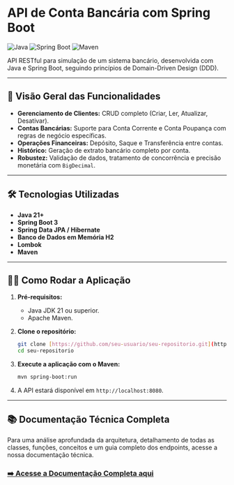 # API de Conta Bancária com Spring Boot

![Java](https://img.shields.io/badge/Java-21+-orange.svg) ![Spring Boot](https://img.shields.io/badge/Spring_Boot-3.x-green.svg) ![Maven](https://img.shields.io/badge/Maven-blue.svg)

API RESTful para simulação de um sistema bancário, desenvolvida com Java e Spring Boot, seguindo princípios de Domain-Driven Design (DDD).

---

## 🚀 Visão Geral das Funcionalidades

* **Gerenciamento de Clientes:** CRUD completo (Criar, Ler, Atualizar, Desativar).
* **Contas Bancárias:** Suporte para Conta Corrente e Conta Poupança com regras de negócio específicas.
* **Operações Financeiras:** Depósito, Saque e Transferência entre contas.
* **Histórico:** Geração de extrato bancário completo por conta.
* **Robustez:** Validação de dados, tratamento de concorrência e precisão monetária com `BigDecimal`.

---

## 🛠️ Tecnologias Utilizadas

* **Java 21+**
* **Spring Boot 3**
* **Spring Data JPA / Hibernate**
* **Banco de Dados em Memória H2**
* **Lombok**
* **Maven**

---

## 🏃‍♀️ Como Rodar a Aplicação

1.  **Pré-requisitos:**
    * Java JDK 21 ou superior.
    * Apache Maven.

2.  **Clone o repositório:**
    ```bash
    git clone [https://github.com/seu-usuario/seu-repositorio.git](https://github.com/seu-usuario/seu-repositorio.git)
    cd seu-repositorio
    ```

3.  **Execute a aplicação com o Maven:**
    ```bash
    mvn spring-boot:run
    ```

4.  A API estará disponível em `http://localhost:8080`.

---

## 📚 Documentação Técnica Completa

Para uma análise aprofundada da arquitetura, detalhamento de todas as classes, funções, conceitos e um guia completo dos endpoints, acesse a nossa documentação técnica.

### **[➡️ Acesse a Documentação Completa aqui](./docs/DOCUMENTACAO_TECNICA.md)**
